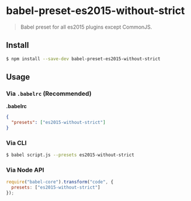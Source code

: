 # babel-preset-es2015-without-strict

> Babel preset for all es2015 plugins except CommonJS.

## Install

```sh
$ npm install --save-dev babel-preset-es2015-without-strict
```

## Usage

### Via `.babelrc` (Recommended)

**.babelrc**

```json
{
  "presets": ["es2015-without-strict"]
}
```

### Via CLI

```sh
$ babel script.js --presets es2015-without-strict 
```

### Via Node API

```javascript
require("babel-core").transform("code", {
  presets: ["es2015-without-strict"]
});
```
